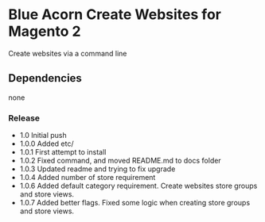 # Blue Acorn Create Websites for Magento 2

Create websites via a command line

## Dependencies
none

### Release
* 1.0 Initial push
* 1.0.0 Added etc/
* 1.0.1 First attempt to install
* 1.0.2 Fixed command, and moved README.md to docs folder
* 1.0.3 Updated readme and trying to fix upgrade 
* 1.0.4 Added number of store requirement
* 1.0.6 Added default category requirement.  Create websites store groups and store views.
* 1.0.7 Added better flags.  Fixed some logic when creating store groups and store views.